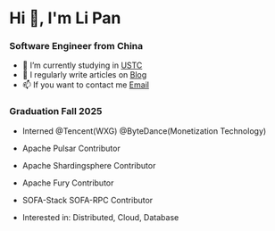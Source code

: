 # Hi 👋, I'm Li Pan
### Software Engineer from China

- 🔭 I’m currently studying in [USTC](http://ustc.edu)
- 📝 I regularly write articles on [Blog](https://pandalee99.github.io/)
- 📫 If you want to contact me [Email](mailto:1162953505@qq.com)

### Graduation Fall 2025
- Interned @Tencent(WXG) @ByteDance(Monetization Technology)
- Apache Pulsar Contributor
- Apache Shardingsphere Contributor
- Apache Fury Contributor
- SOFA-Stack SOFA-RPC Contributor

- Interested in: Distributed, Cloud, Database

<!--
- Opengoofy Hippo4j Contributor
>

<!-- 
  C+   自取其辱
-->
<!-- 
<img align="left" src="https://github-readme-stats.vercel.app/api?username=pandalee99&include_all_commits=true&count_private-true&custom_title=pandalee99'%20GitHub%20Stats&line_height=30&show_icons=true&hide_border=true&bg_color=192133&title_color=efb752&icon_color=efb752&text_color=70bed9">
-->


<!-- 
### 技术栈

![Java](https://img.shields.io/badge/-Java-192133?style=flat-square&logo=Java&logoColor=white)
![C++](https://img.shields.io/badge/-C++-192133?style=flat-square&logo=c++&logoColor=white)
![Golang](https://img.shields.io/badge/-Go-192133?style=flat-square&logo=golang&logoColor=white)
![Spring](https://img.shields.io/badge/-Spring-192133?style=flat-square&logo=spring&logoColor=white)
![MySQL](https://img.shields.io/badge/-MySQL-192133?style=flat-square&logo=mysql&logoColor=white)
![Redis](https://img.shields.io/badge/-Redis-192133?style=flat-square&logo=redis&logoColor=white)
![Elasticsearch](https://img.shields.io/badge/-Elasticsearch-192133?style=flat-square&logo=elasticsearch&logoColor=white)

-->

<!-- 
<img align="left"  src="https://github-readme-stats.vercel.app/api/top-langs/?username=pandalee99">
-->
<!-- 
<img align="left" src="https://github-readme-stats.vercel.app/api/top-langs/?username=pandalee99&layout=compact">
-->

<!-- 
通过将 HTML <picture> 元素与 prefers-color-scheme 媒体功能结合使用，可以添加一个图像，该图像根据访问者使用的是浅色还是深色模式而变化
-->

<!--
**pandalee99/pandalee99** is a ✨ _special_ ✨ repository because its `README.md` (this file) appears on your GitHub profile.

Here are some ideas to get you started:

- 🔭 I’m currently working on ...
- 🌱 I’m currently learning ...
- 👯 I’m looking to collaborate on ...
- 🤔 I’m looking for help with ...
- 💬 Ask me about ...
- 📫 How to reach me: ...
- 😄 Pronouns: ...
- ⚡ Fun fact: ...
-->

